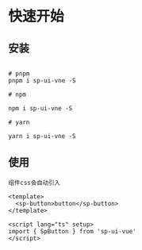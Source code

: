 # 快速开始

## 安装

```shell

# pnpm
pnpm i sp-ui-vne -S

# npm

npm i sp-ui-vne -S

# yarn

yarn i sp-ui-vne -S
```

## 使用

`组件css会自动引入`

```vue
<template>
  <sp-button>button</sp-button>
</template>

<script lang="ts" setup>
import { SpButton } from 'sp-ui-vue'
</script>
```
